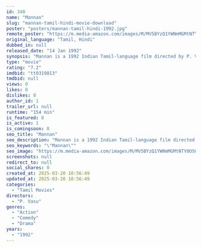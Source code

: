 ```yaml
---
id: 340
name: "Mannan"
slug: "mannan-tamil-hindi-movie-download"
poster: "posters/mannan-tamil-hindi-1992.jpg"
remote_poster: "https://m.media-amazon.com/images/M/MV5BYzQ1YWNmMGMtNTY0OS00ZDVmLWE5MWItZGVlMjY1MjlkMDVlXkEyXkFqcGdeQXVyOTk3NTc2MzE@._V1_SX300.jpg"
original_language: "Tamil, Hindi"
dubbed_in: null
released_date: "14 Jan 1992"
synopsis: "Mannan is a 1992 Indian Tamil-language film directed by P. Vasu. The film stars Rajinikanth, Vijayashanti, Kushboo, Manorama, Pandari Bai, Goundamani, and Visu. It is a remake of the 1986 Kannada film Anuraga Aralithu."
type: "movie"
rating: "7.2"
imdbid: "tt0319813"
tmdbid: null
views: 0
likes: 0
dislikes: 0
author_id: 1
trailer_url: null
runtime: "154 min"
is_featured: 0
is_active: 1
is_comingsoon: 0
seo_title: "Mannan"
seo_description: "Mannan is a 1992 Indian Tamil-language film directed by P. Vasu. The film stars Rajinikanth, Vijayashanti, Kushboo, Manorama, Pandari Bai, Goundamani, and Visu. It is a remake of the 1986 Kannada film Anuraga Aralithu."
seo_keywords: "\"Mannan\""
seo_image: "https://m.media-amazon.com/images/M/MV5BYzQ1YWNmMGMtNTY0OS00ZDVmLWE5MWItZGVlMjY1MjlkMDVlXkEyXkFqcGdeQXVyOTk3NTc2MzE@._V1_SX300.jpg"
screenshots: null
redirect_to: null
social_shares: 0
created_at: 2025-03-20 18:56:49
updated_at: 2025-03-20 18:56:49
categories:
  - "Tamil Movies"
directors:
  - "P. Vasu"
genres:
  - "Action"
  - "Comedy"
  - "Drama"
years:
  - "1992"
---
```


